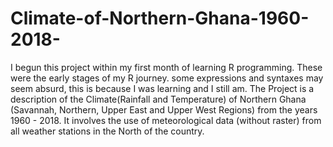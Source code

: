 # Climate-of-Northern-Ghana-1960-2018-
I begun this project within my first month of learning R programming. These were the early stages of my R journey. some expressions and syntaxes may seem absurd, this is because I was learning and I still am.
The Project is a description of the Climate(Rainfall and Temperature) of Northern Ghana (Savannah, Northern, Upper East and Upper West Regions) from the years 1960 - 2018. It involves the use of meteorological data (without raster) from all weather stations in the North of the country.
